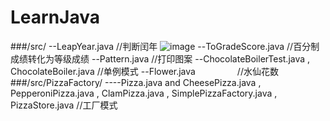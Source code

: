 # LearnJava
###/src/
--LeapYear.java               //判断闰年
![image](https://github.com/905220575/LearnJava.git/img/LeapYear.png)
--ToGradeScore.java           //百分制成绩转化为等级成绩
--Pattern.java                //打印图案
--ChocolateBoilerTest.java , ChocolateBoiler.java //单例模式
--Flower.java                 //水仙花数
###/src/PizzaFactory/
----Pizza.java and CheesePizza.java , PepperoniPizza.java , ClamPizza.java , SimplePizzaFactory.java , PizzaStore.java //工厂模式
